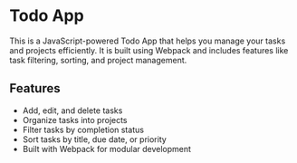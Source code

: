 # Todo App

This is a JavaScript-powered Todo App that helps you manage your tasks and projects efficiently. It is built using Webpack and includes features like task filtering, sorting, and project management.

## Features

- Add, edit, and delete tasks
- Organize tasks into projects
- Filter tasks by completion status
- Sort tasks by title, due date, or priority
- Built with Webpack for modular development
